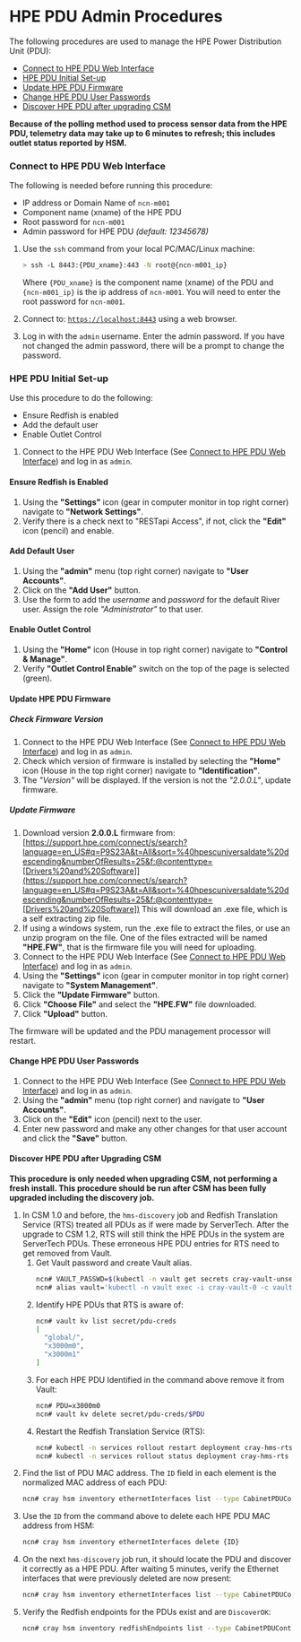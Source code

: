 # HPE PDU Admin Procedures

The following procedures are used to manage the HPE Power Distribution Unit (PDU):

* [Connect to HPE PDU Web Interface](#connect-to-hpe-pdu-web-interface)
* [HPE PDU Initial Set-up](#hpe-pdu-initial-set-up)
* [Update HPE PDU Firmware](#update-hpe-pdu-firmware)
* [Change HPE PDU User Passwords](#change-hpe-pdu-user-passwords)
* [Discover HPE PDU after upgrading CSM](#discover-hpe-pdu-after-upgrading-csm)

**Because of the polling method used to process sensor data from the HPE PDU, telemetry data may take up to 6 minutes to refresh; this includes outlet status reported by HSM.**


### Connect to HPE PDU Web Interface
The following is needed before running this procedure:
* IP address or Domain Name of `ncn-m001`
* Component name (xname) of the HPE PDU
* Root password for `ncn-m001`
* Admin password for HPE PDU _(default: 12345678)_

1. Use the `ssh` command from your local PC/MAC/Linux machine:
    ```bash
    > ssh -L 8443:{PDU_xname}:443 -N root@{ncn-m001_ip}
    ```
    Where `{PDU_xname}` is the component name (xname) of the PDU and `{ncn-m001_ip}` is the ip address of `ncn-m001`.
    You will need to enter the root password for `ncn-m001`.

1. Connect to: [`https://localhost:8443`](https://localhost:8443) using a web browser.

1. Log in with the `admin` username. Enter the admin password. If you have not changed the admin password, there will be a prompt to change the password.

### HPE PDU Initial Set-up
Use this procedure to do the following:
* Ensure Redfish is enabled
* Add the default user
* Enable Outlet Control

1. Connect to the HPE PDU Web Interface (See [Connect to HPE PDU Web Interface](#connect-to-hpe-pdu-web-interface)) and log in as `admin`.

#### Ensure Redfish is Enabled
1. Using the **"Settings"** icon (gear in computer monitor in top right corner) navigate to **"Network Settings"**.
1. Verify there is a check next to "RESTapi Access", if not, click the **"Edit"** icon (pencil) and enable.

#### Add Default User
1. Using the **"admin"** menu (top right corner) navigate to **"User Accounts"**.
1. Click on the **"Add User"** button.
1. Use the form to add the _username_ and _password_ for the default River user. Assign the role _"Administrator"_ to that user.

#### Enable Outlet Control
1. Using the **"Home"** icon (House in top right corner) navigate to **"Control & Manage"**.
1. Verify **"Outlet Control Enable"** switch on the top of the page is selected (green).

#### Update HPE PDU Firmware
##### Check Firmware Version
1. Connect to the HPE PDU Web Interface (See [Connect to HPE PDU Web Interface](#connect-to-hpe-pdu-web-interface)) and log in as `admin`.
1. Check which version of firmware is installed by selecting the **"Home"** icon (House in the top right corner) navigate to **"Identification"**.
1. The _"Version"_ will be displayed. If the version is not the _"2.0.0.L"_, update firmware.

##### Update Firmware
1. Download version **2.0.0.L** firmware from: [https://support.hpe.com/connect/s/search?language=en_US#q=P9S23A&t=All&sort=%40hpescuniversaldate%20descending&numberOfResults=25&f:@contenttype=[Drivers%20and%20Software]](https://support.hpe.com/connect/s/search?language=en_US#q=P9S23A&t=All&sort=%40hpescuniversaldate%20descending&numberOfResults=25&f:@contenttype=[Drivers%20and%20Software])
This will download an .exe file, which is a self extracting zip file.
1. If using a windows system, run the .exe file to extract the files, or use an unzip program on the file. One of the files extracted will be named **"HPE.FW"**, that is the firmware file you will need for uploading.
1. Connect to the HPE PDU Web Interface (See [Connect to HPE PDU Web Interface](#connect-to-hpe-pdu-web-interface)) and log in as `admin`.
1. Using the **"Settings"** icon (gear in computer monitor in top right corner) navigate to **"System Management"**.
1. Click the **"Update Firmware"** button.
1. Click **"Choose File"** and select the **"HPE.FW"** file downloaded.
1. Click **"Upload"** button.

The firmware will be updated and the PDU management processor will restart.

#### Change HPE PDU User Passwords
1. Connect to the HPE PDU Web Interface (See [Connect to HPE PDU Web Interface](#connect-to-hpe-pdu-web-interface)) and log in as `admin`.
1. Using the **"admin"** menu (top right corner) and navigate to **"User Accounts"**.
1. Click on the **"Edit"** icon (pencil) next to the user.
1. Enter new password and make any other changes for that user account and click the **"Save"** button.

#### Discover HPE PDU after Upgrading CSM
**This procedure is only needed when upgrading CSM, not performing a fresh install. This procedure should be run after CSM has been fully upgraded including the discovery job.**
1.  In CSM 1.0 and before, the `hms-discovery` job and Redfish Translation Service (RTS) treated all PDUs as if were made by ServerTech. After the upgrade to CSM 1.2, RTS will still think the HPE PDUs in the system are ServerTech PDUs. These erroneous HPE PDU entries for RTS need to get removed from Vault.
    1. Get Vault password and create Vault alias.
        ```bash
        ncn# VAULT_PASSWD=$(kubectl -n vault get secrets cray-vault-unseal-keys -o json | jq -r '.data["vault-root"]' |  base64 -d)
        ncn# alias vault='kubectl -n vault exec -i cray-vault-0 -c vault -- env VAULT_TOKEN=$VAULT_PASSWD VAULT_ADDR=http://127.0.0.1:8200 VAULT_FORMAT=json vault'
        ```
    1.  Identify HPE PDUs that RTS is aware of:
        ```bash
        ncn# vault kv list secret/pdu-creds
        [
          "global/",
          "x3000m0",
          "x3000m1"
        ]
        ```
    1.  For each HPE PDU Identified in the command above remove it from Vault:
        ```bash
        ncn# PDU=x3000m0
        ncn# vault kv delete secret/pdu-creds/$PDU
        ```
    1.  Restart the Redfish Translation Service (RTS):
        ```bash
        ncn# kubectl -n services rollout restart deployment cray-hms-rts
        ncn# kubectl -n services rollout status deployment cray-hms-rts
        ```
1. Find the list of PDU MAC address. The `ID` field in each element is the normalized MAC address of each PDU:
    ```bash
    ncn# cray hsm inventory ethernetInterfaces list --type CabinetPDUController
    ```
1. Use the `ID` from the command above to delete each HPE PDU MAC address from HSM:
    ```bash
    ncn# cray hsm inventory ethernetInterfaces delete {ID}
    ```
1. On the next `hms-discovery` job run, it should locate the PDU and discover it correctly as a HPE PDU.
    After waiting 5 minutes, verify the Ethernet interfaces that were previously deleted are now present:
    ```bash
    ncn# cray hsm inventory ethernetInterfaces list --type CabinetPDUController
    ```
1. Verify the Redfish endpoints for the PDUs exist and are `DiscoverOK`:
    ```bash
    ncn# cray hsm inventory redfishEndpoints list --type CabinetPDUController
    ```

